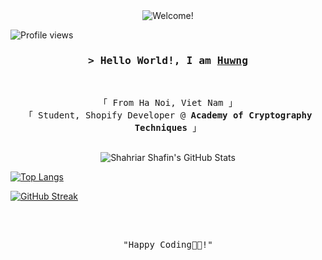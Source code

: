 
<div align="center" width="50">
  <img src="https://blog.cloud-elements.com/hubfs/shopify-developer-guide-banner.png" alt="Welcome!" />
</div>

<!-- Profile Views Counter -->
![Profile views](https://gpvc.arturio.dev/kmacoders)

<!-- Intro  -->
<h3 align="center">
        <samp>&gt; Hello World!, I am
                <b><a target="_blank" href="https://twitter.com/kmacoders">Huwng</a></b>
        </samp>
</h3>
<br>

<p align="center">
        <!-- Organisation  -->
        <samp>
                「 From Ha Noi, Viet Nam 」
                <br>
                「 Student, Shopify Developer @<b> Academy of Cryptography Techniques </b> 」
                <br>
                <br>
        </samp>
</p>

<div align="center" width="50">
  <img 
       alt="Shahriar Shafin's GitHub Stats"
       src="https://github-readme-stats.vercel.app/api?username=kmacoders&show_icons=true&theme=vue" />
</div>


[![Top Langs](https://github-readme-stats.vercel.app/api/top-langs/?username=kmacoders&langs_count=10&layout=compact)](https://github.com/anuraghazra/github-readme-stats)

[![GitHub Streak](https://github-readme-streak-stats.herokuapp.com/?user=kmacoders)](https://git.io/streak-stats)


<br>

<!-- Footer -->
<samp>
    <p align="center">
        <br>
        "Happy Coding👨‍💻!"
    </p>
</samp>

